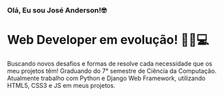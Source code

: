 

<!--
**jose-andersonjr/jose-andersonjr** is a ✨ _special_ ✨ repository because its `README.md` (this file) appears on your GitHub profile.

Here are some ideas to get you started:

- 🔭 I’m currently working on ...
- 🌱 I’m currently learning ...
- 👯 I’m looking to collaborate on ...
- 🤔 I’m looking for help with ...
- 💬 Ask me about ...
- 📫 How to reach me: ...
- 😄 Pronouns: ...
- ⚡ Fun fact: ...
-->
### Olá, Eu sou José Anderson!🤓
# Web Developer em evolução! 👨‍💻💻
Buscando novos desafios e formas de resolve cada necessidade que os meu projetos têm!
Graduando do 7° semestre de Ciência da Computação.
Atualmente trabalho com Python e Django Web Framework, utilizando HTML5, CSS3 e JS em meus projetos. 
